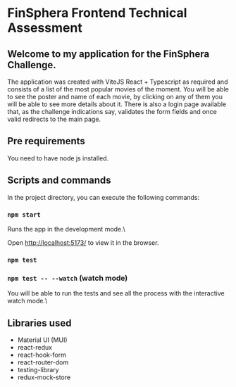 # FinSphera Frontend Technical Assessment

## Welcome to my application for the FinSphera Challenge.

The application was created with ViteJS React + Typescript as required and consists of a list of the most popular movies of the moment. You will be able to see the poster and name of each movie, by clicking on any of them you will be able to see more details about it.
There is also a login page available that, as the challenge indications say, validates the form fields and once valid redirects to the main page.

## Pre requirements

You need to have node js installed.

## Scripts and commands

In the project directory, you can execute the following commands:

### `npm start`

Runs the app in the development mode.\

Open [http://localhost:5173/](http://localhost:5173) to view it in the browser.

### `npm test`

### `npm test -- --watch` (watch mode)

You will be able to run the tests and see all the process with the interactive watch mode.\

## Libraries used

- Material UI (MUI)
- react-redux
- react-hook-form
- react-router-dom
- testing-library
- redux-mock-store
